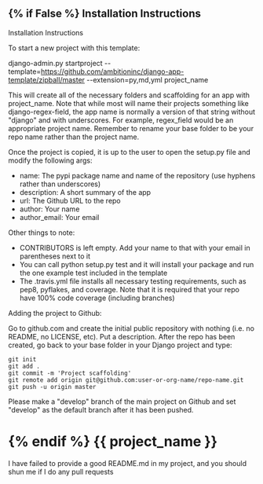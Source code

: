 {% if False %}
Installation Instructions
--------

Installation Instructions

To start a new project with this template:

django-admin.py startproject --template=https://github.com/ambitioninc/django-app-template/zipball/master --extension=py,md,yml project_name

This will create all of the necessary folders and scaffolding for an app with project_name. Note that while most will name their projects something like django-regex-field, the app name is normally a version of that string without "django" and with underscores. For example, regex_field would be an appropriate project name. Remember to rename your base folder to be your repo name rather than the project name.

Once the project is copied, it is up to the user to open the setup.py file and modify the following args:

- name: The pypi package name and name of the repository (use hyphens rather than underscores)
- description: A short summary of the app
- url: The Github URL to the repo
- author: Your name
- author_email: Your email

Other things to note:

- CONTRIBUTORS is left empty. Add your name to that with your email in parentheses next to it
- You can call python setup.py test and it will install your package and run the one example test included in the template
- The .travis.yml file installs all necessary testing requirements, such as pep8, pyflakes, and coverage. Note that it is required that your repo have 100% code coverage (including branches)

Adding the project to Github:

Go to github.com and create the initial public repository with nothing (i.e. no README, no LICENSE, etc). Put a description. After the repo has been created, go back to your base folder in your Django project and type:

    git init
    git add .
    git commit -m 'Project scaffolding'
    git remote add origin git@github.com:user-or-org-name/repo-name.git
    git push -u origin master

Please make a "develop" branch of the main project on Github and set "develop" as the default branch after it has been pushed.

{% endif %}
{{ project_name }}
==================
I have failed to provide a good README.md in my project, and you should shun me if I do any pull requests
